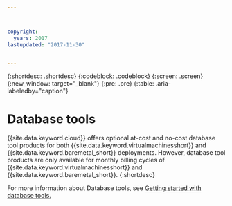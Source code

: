 ```yaml
---



copyright:
  years: 2017
lastupdated: "2017-11-30"


---
```


{:shortdesc: .shortdesc}
{:codeblock: .codeblock}
{:screen: .screen}
{:new_window: target="_blank"}
{:pre: .pre}
{:table: .aria-labeledby="caption"}

# Database tools

{{site.data.keyword.cloud}} offers optional at-cost and no-cost database tool products for both {{site.data.keyword.virtualmachinesshort}} and {{site.data.keyword.baremetal_short}} deployments. However, database tool products are only available for monthly billing cycles of {{site.data.keyword.virtualmachinesshort}} and {{site.data.keyword.baremetal_short}}.
{:shortdesc}

For more information about Database tools, see [Getting started with database tools.](/docs/infrastructure/database-tools/database_tools_index.html)
